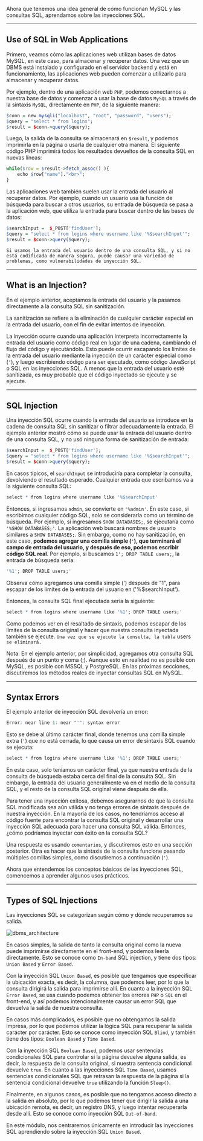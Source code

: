 Ahora que tenemos una idea general de cómo funcionan MySQL y las consultas SQL, aprendamos sobre las inyecciones SQL.

---

## Use of SQL in Web Applications

Primero, veamos cómo las aplicaciones web utilizan bases de datos MySQL, en este caso, para almacenar y recuperar datos. Una vez que un DBMS está instalado y configurado en el servidor backend y está en funcionamiento, las aplicaciones web pueden comenzar a utilizarlo para almacenar y recuperar datos.

Por ejemplo, dentro de una aplicación web `PHP`, podemos conectarnos a nuestra base de datos y comenzar a usar la base de datos `MySQL` a través de la sintaxis `MySQL`, directamente en `PHP`, de la siguiente manera:

```r
$conn = new mysqli("localhost", "root", "password", "users");
$query = "select * from logins";
$result = $conn->query($query);
```

Luego, la salida de la consulta se almacenará en `$result`, y podemos imprimirla en la página o usarla de cualquier otra manera. El siguiente código PHP imprimirá todos los resultados devueltos de la consulta SQL en nuevas líneas:

```r
while($row = $result->fetch_assoc() ){
	echo $row["name"]."<br>";
}
```

Las aplicaciones web también suelen usar la entrada del usuario al recuperar datos. Por ejemplo, cuando un usuario usa la función de búsqueda para buscar a otros usuarios, su entrada de búsqueda se pasa a la aplicación web, que utiliza la entrada para buscar dentro de las bases de datos:

```r
$searchInput =  $_POST['findUser'];
$query = "select * from logins where username like '%$searchInput'";
$result = $conn->query($query);
```

`Si usamos la entrada del usuario dentro de una consulta SQL, y si no está codificada de manera segura, puede causar una variedad de problemas, como vulnerabilidades de inyección SQL.`

---

## What is an Injection?

En el ejemplo anterior, aceptamos la entrada del usuario y la pasamos directamente a la consulta SQL sin sanitización.

La sanitización se refiere a la eliminación de cualquier carácter especial en la entrada del usuario, con el fin de evitar intentos de inyección.

La inyección ocurre cuando una aplicación interpreta incorrectamente la entrada del usuario como código real en lugar de una cadena, cambiando el flujo del código y ejecutándolo. Esto puede ocurrir escapando los límites de la entrada del usuario mediante la inyección de un carácter especial como (`'`), y luego escribiendo código para ser ejecutado, como código JavaScript o SQL en las inyecciones SQL. A menos que la entrada del usuario esté sanitizada, es muy probable que el código inyectado se ejecute y se ejecute.

---

## SQL Injection

Una inyección SQL ocurre cuando la entrada del usuario se introduce en la cadena de consulta SQL sin sanitizar o filtrar adecuadamente la entrada. El ejemplo anterior mostró cómo se puede usar la entrada del usuario dentro de una consulta SQL, y no usó ninguna forma de sanitización de entrada:

```r
$searchInput =  $_POST['findUser'];
$query = "select * from logins where username like '%$searchInput'";
$result = $conn->query($query);
```

En casos típicos, el `searchInput` se introduciría para completar la consulta, devolviendo el resultado esperado. Cualquier entrada que escribamos va a la siguiente consulta SQL:

```r
select * from logins where username like '%$searchInput'
```

Entonces, si ingresamos `admin`, se convierte en `'%admin'`. En este caso, si escribimos cualquier código SQL, solo se consideraría como un término de búsqueda. Por ejemplo, si ingresamos `SHOW DATABASES;`, se ejecutaría como `'%SHOW DATABASES;'`. La aplicación web buscará nombres de usuario similares a `SHOW DATABASES;`. Sin embargo, como no hay sanitización, en este caso, **podemos agregar una comilla simple (`'`), que terminará el campo de entrada del usuario, y después de eso, podemos escribir código SQL real**. Por ejemplo, si buscamos `1'; DROP TABLE users;`, la entrada de búsqueda sería:

```r
'%1'; DROP TABLE users;'
```

Observa cómo agregamos una comilla simple (') después de "1", para escapar de los límites de la entrada del usuario en ('%$searchInput').

Entonces, la consulta SQL final ejecutada sería la siguiente:

```r
select * from logins where username like '%1'; DROP TABLE users;'
```

Como podemos ver en el resaltado de sintaxis, podemos escapar de los límites de la consulta original y hacer que nuestra consulta inyectada también se ejecute. `Una vez que se ejecute la consulta, la tabla` users `se eliminará.`

Nota: En el ejemplo anterior, por simplicidad, agregamos otra consulta SQL después de un punto y coma (;). Aunque esto en realidad no es posible con MySQL, es posible con MSSQL y PostgreSQL. En las próximas secciones, discutiremos los métodos reales de inyectar consultas SQL en MySQL.

---

## Syntax Errors

El ejemplo anterior de inyección SQL devolvería un error:

```r
Error: near line 1: near "'": syntax error
```

Esto se debe al último carácter final, donde tenemos una comilla simple extra (`'`) que no está cerrada, lo que causa un error de sintaxis SQL cuando se ejecuta:

```r
select * from logins where username like '%1'; DROP TABLE users;'
```

En este caso, solo teníamos un carácter final, ya que nuestra entrada de la consulta de búsqueda estaba cerca del final de la consulta SQL. Sin embargo, la entrada del usuario generalmente va en el medio de la consulta SQL, y el resto de la consulta SQL original viene después de ella.

Para tener una inyección exitosa, debemos asegurarnos de que la consulta SQL modificada sea aún válida y no tenga errores de sintaxis después de nuestra inyección. En la mayoría de los casos, no tendríamos acceso al código fuente para encontrar la consulta SQL original y desarrollar una inyección SQL adecuada para hacer una consulta SQL válida. Entonces, ¿cómo podríamos inyectar con éxito en la consulta SQL?

Una respuesta es usando `comentarios`, y discutiremos esto en una sección posterior. Otra es hacer que la sintaxis de la consulta funcione pasando múltiples comillas simples, como discutiremos a continuación (`'`).

Ahora que entendemos los conceptos básicos de las inyecciones SQL, comencemos a aprender algunos usos prácticos.

---

## Types of SQL Injections

Las inyecciones SQL se categorizan según cómo y dónde recuperamos su salida.

![dbms_architecture](https://academy.hackthebox.com/storage/modules/33/types_of_sqli.jpg)

En casos simples, la salida de tanto la consulta original como la nueva puede imprimirse directamente en el front-end, y podemos leerla directamente. Esto se conoce como `In-band` SQL injection, y tiene dos tipos: `Union Based` y `Error Based`.

Con la inyección SQL `Union Based`, es posible que tengamos que especificar la ubicación exacta, es decir, la columna, que podemos leer, por lo que la consulta dirigirá la salida para imprimirse allí. En cuanto a la inyección SQL `Error Based`, se usa cuando podemos obtener los errores `PHP` o `SQL` en el front-end, y así podemos intencionalmente causar un error SQL que devuelva la salida de nuestra consulta.

En casos más complicados, es posible que no obtengamos la salida impresa, por lo que podemos utilizar la lógica SQL para recuperar la salida carácter por carácter. Esto se conoce como inyección SQL `Blind`, y también tiene dos tipos: `Boolean Based` y `Time Based`.

Con la inyección SQL `Boolean Based`, podemos usar sentencias condicionales SQL para controlar si la página devuelve alguna salida, es decir, la respuesta de la consulta original, si nuestra sentencia condicional devuelve `true`. En cuanto a las inyecciones SQL `Time Based`, usamos sentencias condicionales SQL que retrasan la respuesta de la página si la sentencia condicional devuelve `true` utilizando la función `Sleep()`.

Finalmente, en algunos casos, es posible que no tengamos acceso directo a la salida en absoluto, por lo que podemos tener que dirigir la salida a una ubicación remota, es decir, un registro DNS, y luego intentar recuperarla desde allí. Esto se conoce como inyección SQL `Out-of-band`.

En este módulo, nos centraremos únicamente en introducir las inyecciones SQL aprendiendo sobre la inyección SQL `Union Based`.